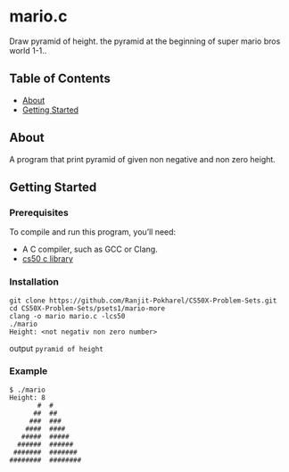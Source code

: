 # mario.c
Draw pyramid of height. the pyramid at the beginning of super mario bros world 1-1..

## Table of Contents
- [About](#about)
- [Getting Started](#getting-started)

## About
A program that print pyramid of given non negative and non zero height.

## Getting Started
### Prerequisites
To compile and run this program, you’ll need:
- A C compiler, such as GCC or Clang.
- [cs50 c library](https://cs50.readthedocs.io/libraries/cs50/c/)

### Installation
   ```
   git clone https://github.com/Ranjit-Pokharel/CS50X-Problem-Sets.git
   cd CS50X-Problem-Sets/psets1/mario-more
   clang -o mario mario.c -lcs50
   ./mario
   Height: <not negativ non zero number>
   ```
   output ``pyramid of height``

### Example
    $ ./mario
    Height: 8
           #  #
          ##  ##
         ###  ###
        ####  ####
       #####  #####
      ######  ######
     #######  #######
    ########  ########